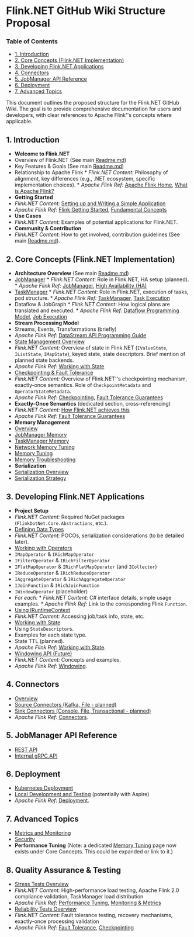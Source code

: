 # Flink.NET GitHub Wiki Structure Proposal

### Table of Contents
- [1. Introduction](#1-introduction)
- [2. Core Concepts (Flink.NET Implementation)](#2-core-concepts-flinknet-implementation)
- [3. Developing Flink.NET Applications](#3-developing-flinknet-applications)
- [4. Connectors](#4-connectors)
- [5. JobManager API Reference](#5-jobmanager-api-reference)
- [6. Deployment](#6-deployment)
- [7. Advanced Topics](#7-advanced-topics)

This document outlines the proposed structure for the Flink.NET GitHub Wiki. The goal is to provide comprehensive documentation for users and developers, with clear references to Apache Flink''s concepts where applicable.

## 1. Introduction
*   **Welcome to Flink.NET**
  *   Overview of Flink.NET (See main [Readme.md](../Readme.md))
  *   Key Features & Goals (See main [Readme.md](../Readme.md))
  *   Relationship to Apache Flink
    *   *Flink.NET Content:* Philosophy of alignment, key differences (e.g., .NET ecosystem, specific implementation choices).
    *   *Apache Flink Ref:* [Apache Flink Home](https://flink.apache.org/), [What is Apache Flink?](https://nightlies.apache.org/flink/flink-docs-stable/docs/concepts/overview/)
*   **Getting Started**
  *   *Flink.NET Content:* [Setting up and Writing a Simple Application](Getting-Started.md)
  *   *Apache Flink Ref:* [Flink Getting Started](https://nightlies.apache.org/flink/flink-docs-stable/docs/try-flink/local_installation/), [Fundamental Concepts](https://nightlies.apache.org/flink/flink-docs-stable/docs/concepts/flink_architecture/)
*   **Use Cases**
  *   *Flink.NET Content:* Examples of potential applications for Flink.NET.
*   **Community & Contribution**
  *   *Flink.NET Content:* How to get involved, contribution guidelines (See main [Readme.md](../Readme.md#getting-involved--contribution)).

## 2. Core Concepts (Flink.NET Implementation)
*   **Architecture Overview** (See main [Readme.md](../Readme.md#system-design-overview))
  *   [JobManager](Core-Concepts-JobManager.md)
    *   *Flink.NET Content:* Role in Flink.NET, HA setup (planned).
    *   *Apache Flink Ref:* [JobManager](https://nightlies.apache.org/flink/flink-docs-stable/docs/concepts/flink_architecture/#jobmanager), [High Availability (HA)](https://nightlies.apache.org/flink/flink-docs-stable/docs/deployment/ha/)
  *   [TaskManager](Core-Concepts-TaskManager.md)
    *   *Flink.NET Content:* Role in Flink.NET, execution of tasks, pod structure.
    *   *Apache Flink Ref:* [TaskManager](https://nightlies.apache.org/flink/flink-docs-stable/docs/concepts/flink_architecture/#taskmanager), [Task Execution](https://nightlies.apache.org/flink/flink-docs-stable/docs/internals/task_execution/)
  *   Dataflow & JobGraph
    *   *Flink.NET Content:* How logical plans are translated and executed.
    *   *Apache Flink Ref:* [Dataflow Programming Model](https://nightlies.apache.org/flink/flink-docs-stable/docs/concepts/programming_model/), [Job Execution](https://nightlies.apache.org/flink/flink-docs-stable/docs/internals/job_scheduling/)
*   **Stream Processing Model**
  *   Streams, Events, Transformations (briefly)
  *   *Apache Flink Ref:* [DataStream API Programming Guide](https://nightlies.apache.org/flink/flink-docs-stable/docs/dev/datastream/overview/)
*   [State Management Overview](Core-Concepts-State-Management-Overview.md)
  *   *Flink.NET Content:* Overview of state in Flink.NET (`IValueState`, `IListState`, `IMapState`), keyed state, state descriptors. Brief mention of planned state backends.
  *   *Apache Flink Ref:* [Working with State](https://nightlies.apache.org/flink/flink-docs-stable/docs/dev/datastream/fault-tolerance/state/)
*   [Checkpointing & Fault Tolerance](Core-Concepts-Checkpointing-Overview.md)
  *   *Flink.NET Content:* Overview of Flink.NET''s checkpointing mechanism, exactly-once semantics. Role of `CheckpointMetadata` and `OperatorStateMetadata`.
  *   *Apache Flink Ref:* [Checkpointing](https://nightlies.apache.org/flink/flink-docs-stable/docs/dev/datastream/fault-tolerance/checkpointing/), [Fault Tolerance Guarantees](https://nightlies.apache.org/flink/flink-docs-stable/docs/ops/state/fault_tolerance/)
*   **Exactly-Once Semantics** (dedicated section, cross-referencing)
  *   *Flink.NET Content:* [How Flink.NET achieves this](Core-Concepts-Exactly-Once-Semantics.md)
  *   *Apache Flink Ref:* [Fault Tolerance Guarantees](https://nightlies.apache.org/flink/flink-docs-stable/docs/ops/state/fault_tolerance/)
*   **Memory Management**
  *   [Overview](Core-Concepts-Memory-Overview.md)
  *   [JobManager Memory](Core-Concepts-Memory-JobManager.md)
  *   [TaskManager Memory](Core-Concepts-Memory-TaskManager.md)
  *   [Network Memory Tuning](Core-Concepts-Memory-Network.md)
  *   [Memory Tuning](Core-Concepts-Memory-Tuning.md)
  *   [Memory Troubleshooting](Core-Concepts-Memory-Troubleshooting.md)
*   **Serialization**
  *   [Serialization Overview](Core-Concepts-Serialization.md)
  *   [Serialization Strategy](Core-Concepts-Serialization-Strategy.md)

## 3. Developing Flink.NET Applications
*   **Project Setup**
  *   *Flink.NET Content:* Required NuGet packages (`FlinkDotNet.Core.Abstractions`, etc.).
*   [Defining Data Types](Developing-Data-Types.md)
  *   *Flink.NET Content:* POCOs, serialization considerations (to be detailed later).
*   [Working with Operators](Developing-Operators.md)
  *   `IMapOperator` & `IRichMapOperator`
  *   `IFilterOperator` & `IRichFilterOperator`
  *   `IFlatMapOperator` & `IRichFlatMapOperator` (and `ICollector`)
  *   `IReduceOperator` & `IRichReduceOperator`
  *   `IAggregateOperator` & `IRichAggregateOperator`
  *   `IJoinFunction` & `IRichJoinFunction`
  *   `IWindowOperator` (placeholder)
  *   *For each:*
    *   *Flink.NET Content:* C# interface details, simple usage examples.
    *   *Apache Flink Ref:* Link to the corresponding Flink `Function`.
*   [Using IRuntimeContext](Developing-RuntimeContext.md)
  *   *Flink.NET Content:* Accessing job/task info, state, etc.
*   [Working with State](Developing-State.md)
  *   Using `StateDescriptor`s.
  *   Examples for each state type.
  *   State TTL (planned).
  *   *Apache Flink Ref:* [Working with State](https://nightlies.apache.org/flink/flink-docs-stable/docs/dev/datastream/fault-tolerance/state/).
*   [Windowing API (Future)](Developing-Windowing-Api.md)
  *   *Flink.NET Content:* Concepts and examples.
  *   *Apache Flink Ref:* [Windowing](https://nightlies.apache.org/flink/flink-docs-stable/docs/dev/datastream/operators/windows/).

## 4. Connectors
*   [Overview](Connectors-Overview.md)
*   [Source Connectors (Kafka, File - planned)](Connectors-Source.md) <!-- Broken link: Connectors-Source.md not found -->
*   [Sink Connectors (Console, File, Transactional - planned)](Connectors-Sink.md) <!-- Broken link: Connectors-Sink.md not found -->
*   *Apache Flink Ref:* [Connectors](https://nightlies.apache.org/flink/flink-docs-stable/docs/connectors/datastream/overview/).

## 5. JobManager API Reference
*   [REST API](JobManager-Rest-Api.md)
*   [Internal gRPC API](JobManager-Grpc-Api.md)

## 6. Deployment
*   [Kubernetes Deployment](Deployment-Kubernetes.md)
*   [Local Development and Testing](Deployment-Local.md) (potentially with Aspire)
*   *Apache Flink Ref:* [Deployment](https://nightlies.apache.org/flink/flink-docs-stable/docs/deployment/overview/).

## 7. Advanced Topics
*   [Metrics and Monitoring](Advanced-Metrics-Monitoring.md)
*   [Security](Advanced-Security.md)
*   **Performance Tuning** (Note: a dedicated [Memory Tuning](Core-Concepts-Memory-Tuning.md) page now exists under Core Concepts. This could be expanded or link to it.)

## 8. Quality Assurance & Testing
*   [Stress Tests Overview](Stress-Tests-Overview.md)
  *   *Flink.NET Content:* High-performance load testing, Apache Flink 2.0 compliance validation, TaskManager load distribution
  *   *Apache Flink Ref:* [Performance Tuning](https://nightlies.apache.org/flink/flink-docs-stable/docs/ops/production_ready/), [Monitoring & Metrics](https://nightlies.apache.org/flink/flink-docs-stable/docs/ops/monitoring/)
*   [Reliability Tests Overview](Reliability-Tests-Overview.md)
  *   *Flink.NET Content:* Fault tolerance testing, recovery mechanisms, exactly-once processing validation
  *   *Apache Flink Ref:* [Fault Tolerance](https://nightlies.apache.org/flink/flink-docs-stable/docs/dev/datastream/fault-tolerance/), [Checkpointing](https://nightlies.apache.org/flink/flink-docs-stable/docs/dev/datastream/fault-tolerance/checkpointing/)
